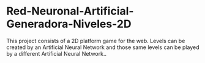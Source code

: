 # Red-Neuronal-Artificial-Generadora-Niveles-2D

This project consists of a 2D platform game for the web. Levels can be created by an Artificial Neural Network and those same levels can be played by a different Artificial Neural  Network..
